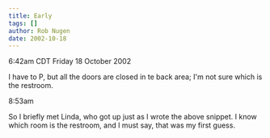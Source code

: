 ```yaml
---
title: Early
tags: []
author: Rob Nugen
date: 2002-10-18
---
```


<p class=date>6:42am CDT Friday 18 October 2002</p>

<p>I have to P, but all the doors are closed in te back area; I'm not
sure which is the restroom.</p>

<p class=date>8:53am</p>

<p>So I briefly met Linda, who got up just as I wrote the above
snippet.  I know which room is the restroom, and I must say, that was
my first guess.</p>


